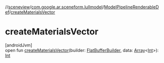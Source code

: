 //[sceneview](../../../index.md)/[com.google.ar.sceneform.lullmodel](../index.md)/[ModelPipelineRenderableDef](index.md)/[createMaterialsVector](create-materials-vector.md)

# createMaterialsVector

[androidJvm]\
open fun [createMaterialsVector](create-materials-vector.md)(builder: [FlatBufferBuilder](../../com.google.flatbuffers/-flat-buffer-builder/index.md), data: [Array](https://kotlinlang.org/api/latest/jvm/stdlib/kotlin/-array/index.html)&lt;[Int](https://kotlinlang.org/api/latest/jvm/stdlib/kotlin/-int/index.html)&gt;): [Int](https://kotlinlang.org/api/latest/jvm/stdlib/kotlin/-int/index.html)
